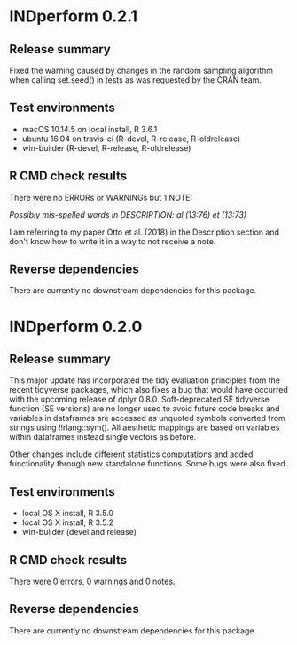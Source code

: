 INDperform 0.2.1
================

## Release summary

Fixed the warning caused by changes in the random sampling algorithm when calling set.seed() in tests as was requested by the CRAN team.

## Test environments

* macOS 10.14.5 on local install, R 3.6.1
* ubuntu 16.04 on travis-ci (R-devel, R-release, R-oldrelease)
* win-builder (R-devel, R-release, R-oldrelease)

## R CMD check results

There were no ERRORs or WARNINGs but 1 NOTE:
  
*Possibly mis-spelled words in DESCRIPTION:
  al (13:76)
  et (13:73)*
  
I am referring to my paper Otto et al. (2018) in the Description section and don't know how to write it in a way to not receive a note.  

## Reverse dependencies

There are currently no downstream dependencies for this package.



INDperform 0.2.0
================

## Release summary

This major update has incorporated the tidy evaluation principles from the recent tidyverse packages, which also fixes a bug that would have occurred with the upcoming release of dplyr 0.8.0. Soft-deprecated SE tidyverse function (SE versions) are no longer used to avoid future code breaks and variables in dataframes are accessed as unquoted symbols converted from strings using !!rlang::sym(). All aesthetic mappings are based on variables within dataframes instead single vectors as before.

Other changes include different statistics computations and added functionality through new standalone functions. Some bugs were also fixed.


## Test environments

* local OS X install, R 3.5.0
* local OS X install, R 3.5.2
* win-builder (devel and release)

## R CMD check results 

There were 0 errors, 0 warnings and 0 notes.



## Reverse dependencies

There are currently no downstream dependencies for this package.



